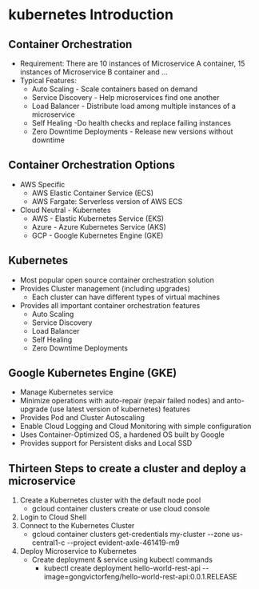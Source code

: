 # kubernetes Introduction

## Container Orchestration
  * Requirement: There are 10 instances of Microservice A container, 15 instances of Microservice B container and ...
  * Typical Features:
    * Auto Scaling - Scale containers based on demand
    * Service Discovery - Help microservices find one another
    * Load Balancer - Distribute load among multiple instances of a microservice
    * Self Healing -Do health checks and replace failing instances
    * Zero Downtime Deployments - Release new versions without downtime

## Container Orchestration Options
  * AWS Specific
    * AWS Elastic Container Service (ECS)
    * AWS Fargate: Serverless version of AWS ECS
  * Cloud Neutral - Kubernetes
    * AWS - Elastic Kubernetes Service (EKS)
    * Azure - Azure Kubernetes Service (AKS)
    * GCP - Google Kubernetes Engine (GKE)

## Kubernetes 
  * Most popular open source container orchestration solution
  * Provides Cluster management (including upgrades)
    * Each cluster can have different types of virtual machines
  * Provides all important container orchestration features
    * Auto Scaling
    * Service Discovery
    * Load Balancer
    * Self Healing
    * Zero Downtime Deployments

## Google Kubernetes Engine (GKE)
  * Manage Kubernetes service
  * Minimize operations with auto-repair (repair failed nodes) and anto-upgrade (use latest version of kubernetes) features
  * Provides Pod and Cluster Autoscaling
  * Enable Cloud Logging and Cloud Monitoring with simple configuration
  * Uses Container-Optimized OS, a hardened OS built by Google
  * Provides support for Persistent disks and Local SSD

## Thirteen Steps to create a cluster and deploy a microservice
1. Create a Kubernetes cluster with the default node pool 
    * gcloud container clusters create or use cloud console
2. Login to Cloud Shell
3. Connect to the Kubernetes Cluster
   * gcloud container clusters get-credentials my-cluster --zone us-central1-c --project evident-axle-461419-m9
4. Deploy Microservice to Kubernetes
   * Create deployment & service using kubectl commands
     * kubectl create deployment hello-world-rest-api --image=gongvictorfeng/hello-world-rest-api:0.0.1.RELEASE